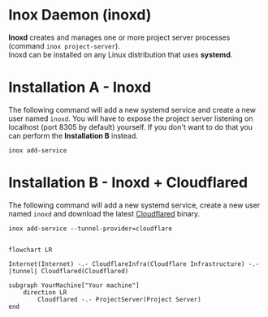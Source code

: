 # Inox Daemon (inoxd)

**Inoxd** creates and manages one or more project server processes (command `inox project-server`).\
Inoxd can be installed on any Linux distribution that uses **systemd**.

# Installation A - Inoxd

The following command will add a new systemd service and create a new user named `inoxd`.
You will have to expose the project server listening on localhost (port 8305 by default) yourself.
If you don't want to do that you can perform the **Installation B** instead.

```
inox add-service
```

# Installation B - Inoxd + Cloudflared

The following command will add a new systemd service, create a new user named `inoxd` and download the latest [Cloudflared](https://github.com/cloudflare/cloudflared) binary. 

```
inox add-service --tunnel-provider=cloudflare
```

```mermaid

flowchart LR
    
Internet(Internet) -.- CloudflareInfra(Cloudflare Infrastructure) -.- |tunnel| Cloudflared(Cloudflared)

subgraph YourMachine["Your machine"]
    direction LR
        Cloudflared -.- ProjectServer(Project Server)
end
```

